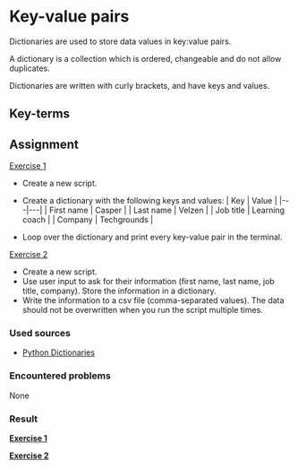 # Key-value pairs
Dictionaries are used to store data values in key:value pairs.

A dictionary is a collection which is ordered, changeable and do not allow duplicates.

Dictionaries are written with curly brackets, and have keys and values.

## Key-terms

## Assignment

<ins>Exercise 1</ins>

- Create a new script.
- Create a dictionary with the following keys and values:
    | Key | Value |
    |---|---|
    | First name | Casper |
    | Last name | Velzen |
    | Job title | Learning coach |
    | Company | Techgrounds |

- Loop over the dictionary and print every key-value pair in the terminal.

<ins>Exercise 2</ins>

- Create a new script.
- Use user input to ask for their information (first name, last name, job title, company). Store the information in a dictionary.
- Write the information to a csv file (comma-separated values). The data should not be overwritten when you run the script multiple times.

### Used sources
- [Python Dictionaries](https://www.w3schools.com/python/python_dictionaries.asp)

### Encountered problems
None

### Result

**<ins>Exercise 1</ins>**


**<ins>Exercise 2</ins>**